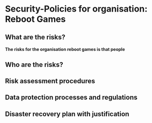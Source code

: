 # Security-Policies for organisation: Reboot Games

## What are the risks?
#### The risks for the organisation reboot games is that people
## Who are the risks?
#### 
## Risk assessment procedures
#### 
## Data protection processes and regulations

## Disaster recovery plan with justification
